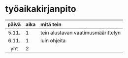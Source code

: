 # työaikakirjanpito

| päivä | aika | mitä tein  |
| :----:|:-----| :-----|
| 5.11. | 1    | tein alustavan vaatimusmäärittelyn |
| 6.11. | 1    | luin ohjeita|
| yht   | 2    | |

  
